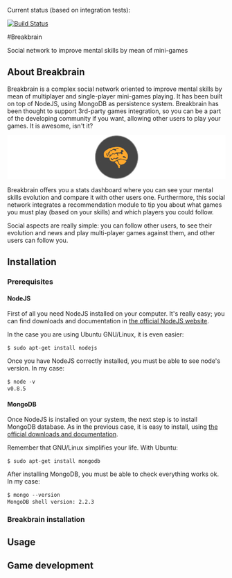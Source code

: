 Current status (based on integration tests):

[![Build Status](https://secure.travis-ci.org/sgmonda/stdio.png)](http://travis-ci.org/sgmonda/stdio)

#Breakbrain

Social network to improve mental skills by mean of mini-games

## About Breakbrain

Breakbrain is a complex social network oriented to improve mental skills by mean of multiplayer and single-player mini-games playing. It has been built on top of NodeJS, using MongoDB as persistence system. Breakbrain has been thought to support 3rd-party games integration, so you can be a part of the developing community if you want, allowing other users to play your games. It is awesome, isn't it?

![Alt text](/docs/memoria/images/horizontal-logo.png)

Breakbrain offers you a stats dashboard where you can see your mental skills evolution and compare it with other users one. Furthermore, this social network integrates a recommendation module to tip you about what games you must play (based on your skills) and which players you could follow.

Social aspects are really simple: you can follow other users, to see their evolution and news and play multi-player games against them, and other users can follow you.

## Installation

### Prerequisites

#### NodeJS

First of all you need NodeJS installed on your computer. It's really easy; you can find downloads and documentation in [the official NodeJS website](http://nodejs.org/ "NodeJS").

In the case you are using Ubuntu GNU/Linux, it is even easier:
````
$ sudo apt-get install nodejs
````

Once you have NodeJS correctly installed, you must be able to see node's version. In my case:
````
$ node -v
v0.8.5
````

#### MongoDB

Once NodeJS is installed on your system, the next step is to install MongoDB database. As in the previous case, it is easy to install, using [the official downloads and documentation](http://mongodb.org "MongoDB").

Remember that GNU/Linux simplifies your life. With Ubuntu:
````
$ sudo apt-get install mongodb
````

After installing MongoDB, you must be able to check everything works ok. In my case:
````
$ mongo --version
MongoDB shell version: 2.2.3
````
### Breakbrain installation

## Usage

## Game development


